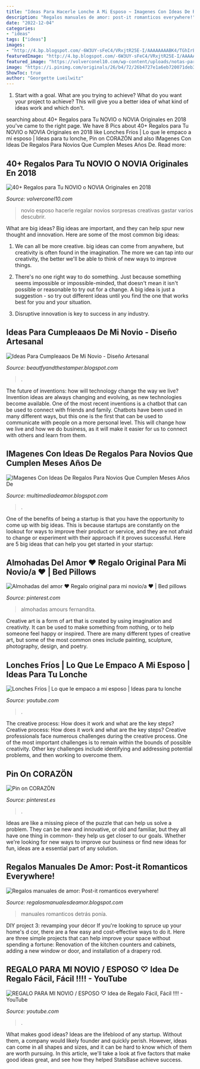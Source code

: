 ```yaml
---
title: "Ideas Para Hacerle Lonche A Mi Esposo ~ Imagenes Con Ideas De Regalos Para Novios Que Cumplen Meses Años De"
description: "Regalos manuales de amor: post-it romanticos everywhere!"
date: "2022-12-04"
categories:
- "ideas"
tags: ["ideas"]
images:
- "http://4.bp.blogspot.com/-6W3UY-sFeC4/VRxjtR25E-I/AAAAAAAABK4/TGhIrEeTQNE/s1600/0_uplfrm_manualidades-regalar-a-mi-novio_H214210_L.jpg"
featuredImage: "http://4.bp.blogspot.com/-6W3UY-sFeC4/VRxjtR25E-I/AAAAAAAABK4/TGhIrEeTQNE/s1600/0_uplfrm_manualidades-regalar-a-mi-novio_H214210_L.jpg"
featured_image: "https://volverconel10.com/wp-content/uploads/notas-para-descubrir.jpg"
image: "https://i.pinimg.com/originals/26/b4/72/26b4727e1a6eb720071deb381145b69d.jpg"
ShowToc: true
author: "Georgette Lueilwitz"
---
```



1. Start with a goal. What are you trying to achieve? What do you want your project to achieve? This will give you a better idea of what kind of ideas work and which don't. 

	

		
searching about 40+ Regalos para Tu NOVIO o NOVIA Originales en 2018 you've came to the right page. We have 8 Pics about 40+ Regalos para Tu NOVIO o NOVIA Originales en 2018 like Lonches Fríos | Lo que le empaco a mi esposo | Ideas para tu lonche, Pin on CORAZÖN and also IMagenes Con Ideas De Regalos Para Novios Que Cumplen Meses Años De. Read more:
		
    
## 40+ Regalos Para Tu NOVIO O NOVIA Originales En 2018

<img loading=lazy src="https://volverconel10.com/wp-content/uploads/notas-para-descubrir.jpg" onerror="this.onerror=null;this.src='https://tse4.mm.bing.net/th?id=OIP.vSxr8gUcr58r8cbaHXqmlAHaHa&amp;pid=15.1';" alt="40+ Regalos para Tu NOVIO o NOVIA Originales en 2018">

_Source: volverconel10.com_

>novio esposo hacerle regalar novios sorpresas creativas gastar varios descubrir. 

	

What are big ideas?
Big ideas are important, and they can help spur new thought and innovation. Here are some of the most common big ideas:
1. We can all be more creative. big ideas can come from anywhere, but creativity is often found in the imagination. The more we can tap into our creativity, the better we'll be able to think of new ways to improve things.

2. There's no one right way to do something. Just because something seems impossible or impossible-minded, that doesn't mean it isn't possible or reasonable to try out for a change. A big idea is just a suggestion - so try out different ideas until you find the one that works best for you and your situation.

3. Disruptive innovation is key to success in any industry.

    
## Ideas Para Cumpleaaos De Mi Novio - Diseño Artesanal

<img loading=lazy src="https://tusfrasesdecumpleanos.com/wp-content/uploads/2019/02/feliz-cumpleanos-esposo-tabla.jpg" onerror="this.onerror=null;this.src='https://tse3.mm.bing.net/th?id=OIP._e3QVdtxreKh5RIeuAMB4AAAAA&amp;pid=15.1';" alt="Ideas Para Cumpleaaos De Mi Novio - Diseño Artesanal">

_Source: beautfyandthestamper.blogspot.com_

>. 

	

The future of inventions: how will technology change the way we live?
Invention ideas are always changing and evolving, as new technologies become available. One of the most recent inventions is a chatbot that can be used to connect with friends and family. Chatbots have been used in many different ways, but this one is the first that can be used to communicate with people on a more personal level. This will change how we live and how we do business, as it will make it easier for us to connect with others and learn from them.

    
## IMagenes Con Ideas De Regalos Para Novios Que Cumplen Meses Años De

<img loading=lazy src="http://4.bp.blogspot.com/-6W3UY-sFeC4/VRxjtR25E-I/AAAAAAAABK4/TGhIrEeTQNE/s1600/0_uplfrm_manualidades-regalar-a-mi-novio_H214210_L.jpg" onerror="this.onerror=null;this.src='https://tse4.mm.bing.net/th?id=OIP.ylhCX4gf18o6owF7J2rtyAHaE6&amp;pid=15.1';" alt="IMagenes Con Ideas De Regalos Para Novios Que Cumplen Meses Años De">

_Source: multimediadeamor.blogspot.com_

>. 

	

One of the benefits of being a startup is that you have the opportunity to come up with big ideas. This is because startups are constantly on the lookout for ways to improve their product or service, and they are not afraid to change or experiment with their approach if it proves successful. Here are 5 big ideas that can help you get started in your startup: 

    
## Almohadas Del Amor ♥ Regalo Original Para Mi Novio/a ♥ | Bed Pillows

<img loading=lazy src="https://i.pinimg.com/originals/26/b4/72/26b4727e1a6eb720071deb381145b69d.jpg" onerror="this.onerror=null;this.src='https://tse4.mm.bing.net/th?id=OIP.U2lm0b46kG_aW7TZNGuk7wHaEK&amp;pid=15.1';" alt="Almohadas del amor ♥ Regalo original para mi novio/a ♥ | Bed pillows">

_Source: pinterest.com_

>almohadas amours fernandita. 

	

Creative art is a form of art that is created by using imagination and creativity. It can be used to make something from nothing, or to help someone feel happy or inspired. There are many different types of creative art, but some of the most common ones include painting, sculpture, photography, design, and poetry.

    
## Lonches Fríos | Lo Que Le Empaco A Mi Esposo | Ideas Para Tu Lonche

<img loading=lazy src="https://i.ytimg.com/vi/ja8HTAb8ovA/hqdefault.jpg" onerror="this.onerror=null;this.src='https://tse4.mm.bing.net/th?id=OIP.Wc4heeIErRqK1D8ETrNCrQHaFj&amp;pid=15.1';" alt="Lonches Fríos | Lo que le empaco a mi esposo | Ideas para tu lonche">

_Source: youtube.com_

>. 

	

The creative process: How does it work and what are the key steps?
Creative process: How does it work and what are the key steps?
Creative professionals face numerous challenges during the creative process. One of the most important challenges is to remain within the bounds of possible creativity. Other key challenges include identifying and addressing potential problems, and then working to overcome them.

    
## Pin On CORAZÖN

<img loading=lazy src="https://i.pinimg.com/736x/45/96/fa/4596fa86a599773d7129246869ca07a7.jpg" onerror="this.onerror=null;this.src='https://tse4.mm.bing.net/th?id=OIP.ikWXMAmCeZCdV5TAchCeegHaNK&amp;pid=15.1';" alt="Pin on CORAZÖN">

_Source: pinterest.es_

>. 

	

Ideas are like a missing piece of the puzzle that can help us solve a problem. They can be new and innovative, or old and familiar, but they all have one thing in common- they help us get closer to our goals. Whether we're looking for new ways to improve our business or find new ideas for fun, ideas are a essential part of any solution.

    
## Regalos Manuales De Amor: Post-it Romanticos Everywhere!

<img loading=lazy src="http://1.bp.blogspot.com/-5IoNy5kA-dY/TxCCHoxNz5I/AAAAAAAAAJo/RhMb1aT7Ihg/s1600/3.jpg" onerror="this.onerror=null;this.src='https://tse2.mm.bing.net/th?id=OIP.Y8Gw_13CgLxxxoSntKyTggHaFc&amp;pid=15.1';" alt="Regalos manuales de amor: Post-it romanticos everywhere!">

_Source: regalosmanualesdeamor.blogspot.com_

>manuales romanticos detrás ponía. 

	

DIY project 3: revamping your décor
If you're looking to spruce up your home's d cor, there are a few easy and cost-effective ways to do it. Here are three simple projects that can help improve your space without spending a fortune: Renovation of the kitchen counters and cabinets, adding a new window or door, and installation of a drapery rod.

    
## REGALO PARA MI NOVIO / ESPOSO ♡ Idea De Regalo Fácil, Fácil !!!! - YouTube

<img loading=lazy src="https://i.ytimg.com/vi/JcDroTbYCrU/hqdefault.jpg" onerror="this.onerror=null;this.src='https://tse3.mm.bing.net/th?id=OIP.HCLOKITP4yq6uS6dBSkQ2gHaFj&amp;pid=15.1';" alt="REGALO PARA MI NOVIO / ESPOSO ♡ Idea de Regalo Fácil, Fácil !!!! - YouTube">

_Source: youtube.com_

>. 

	

What makes good ideas?
Ideas are the lifeblood of any startup. Without them, a company would likely founder and quickly perish. However, ideas can come in all shapes and sizes, and it can be hard to know which of them are worth pursuing. In this article, we'll take a look at five factors that make good ideas great, and see how they helped StatsBase achieve success.

